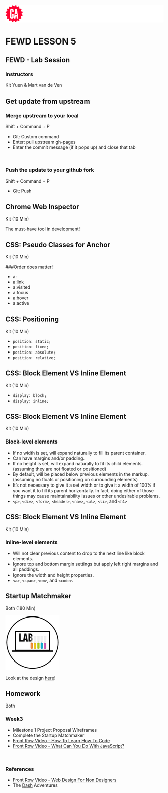 ![General Assembly](../assets/images/ga.png)
# FEWD LESSON 5

## FEWD - Lab Session

### Instructors
Kit Yuen & Mart van de Ven



## Get update from upstream
<aside class="notes"></aside>

### Merge upstream to your local

Shift + Command + P

* Git: Custom command
* Enter: pull upstream gh-pages
* Enter the commit message (if it pops up) and close that tab

<br>

### Push the update to your github fork

Shift + Command + P

* Git: Push



## Chrome Web Inspector
<aside class="notes">Kit (10 Min)</aside>

The must-have tool in development!



## CSS: Pseudo Classes for Anchor
<aside class="notes">Kit (10 Min)</aside>

###Order does matter!

* a:
* a:link
* a:visited
* a:focus
* a:hover
* a:active



## CSS: Positioning
<aside class="notes">Kit (10 Min)</aside>

* ```position: static;```
* ```position: fixed;```
* ```position: absolute;```
* ```position: relative;```



## CSS: Block Element VS Inline Element
<aside class="notes">Kit (10 Min)</aside>

* ```display: block;```
* ```display: inline;```



## CSS: Block Element VS Inline Element
<aside class="notes">Kit (10 Min)</aside>

### Block-level elements

* If no width is set, will expand naturally to fill its parent container.
* Can have margins and/or padding.
* If no height is set, will expand naturally to fit its child elements. (assuming they are not floated or positioned)
* By default, will be placed below previous elements in the markup. (assuming no floats or positioning on surrounding elements)
* It’s not necessary to give it a set width or to give it a width of 100% if you want it to fill its parent horizontally. In fact, doing either of those things may cause maintainability issues or other undesirable problems.
* `<p>`, `<div>`, `<form>`, `<header>`, `<nav>`, `<ul>`, `<li>`, and `<h1>`



## CSS: Block Element VS Inline Element
<aside class="notes">Kit (10 Min)</aside>

### Inline-level elements

* Will not clear previous content to drop to the next line like block elements.
* Ignore top and bottom margin settings but apply left right margins and all paddings.
* Ignore the width and height properties.
* `<a>`, `<span>`, `<em>`, and `<code>`.



## Startup Matchmaker 
<aside class="notes">Both (180 Min)</aside>

![GeneralAssemb.ly](../assets/images/icons/exercise_icon_md.png)

Look at the design [here](http://ga-students.github.io/FEWD_HK_4/lesson5/labs/startup_matchmaker/StartupMatchmaker.png)!



## Homework
<aside class="notes">Both</aside>

### Week3

* Milestone 1 Project Proposal Wireframes
* Complete the Startup Matchmaker
* [Front Row Video - How To Learn How To Code](https://generalassemb.ly/online/videos/programming-for-non-programmers-tech-speak/cinema?chapter=3)
* [Front Row Video - What Can You Do With JavaScript?](https://generalassemb.ly/online/videos/what-can-you-do-with-javascript/cinema?chapter=3)

<br>

### References
* [Front Row Video - Web Design For Non Designers](https://generalassemb.ly/online/videos/web-design-for-non-designers)
* The [Dash](https://dash.generalassemb.ly) Adventures